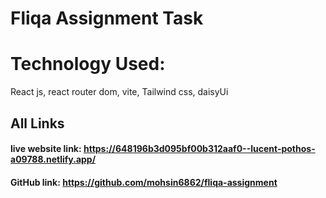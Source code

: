 
# Fliqa Assignment Task

# Technology Used:
React js, react router dom, vite, Tailwind css, daisyUi



## All Links

#### live website link: https://648196b3d095bf00b312aaf0--lucent-pothos-a09788.netlify.app/

#### GitHub link: https://github.com/mohsin6862/fliqa-assignment





